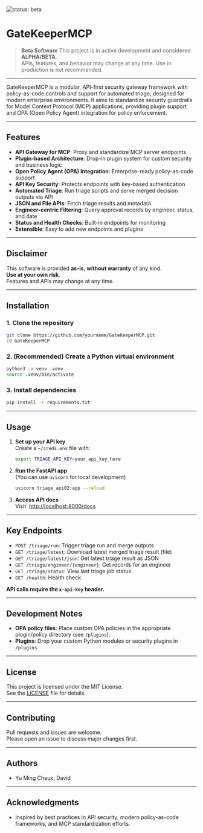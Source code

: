 ![status: beta](https://img.shields.io/badge/status-beta-orange)

# GateKeeperMCP

> **Beta Software**
> This project is in active development and considered **ALPHA/BETA**.  
> APIs, features, and behavior may change at any time. Use in production is not recommended.

---

GateKeeperMCP is a modular, API-first security gateway framework with policy-as-code controls and support for automated triage, designed for modern enterprise environments. It aims to standardize security guardrails for Model Context Protocol (MCP) applications, providing plugin support and OPA (Open Policy Agent) integration for policy enforcement.

---

## Features

- **API Gateway for MCP**: Proxy and standardize MCP server endpoints
- **Plugin-based Architecture**: Drop-in plugin system for custom security and business logic
- **Open Policy Agent (OPA) Integration**: Enterprise-ready policy-as-code support
- **API Key Security**: Protects endpoints with key-based authentication
- **Automated Triage**: Run triage scripts and serve merged decision outputs via API
- **JSON and File APIs**: Fetch triage results and metadata
- **Engineer-centric Filtering**: Query approval records by engineer, status, and date
- **Status and Health Checks**: Built-in endpoints for monitoring
- **Extensible**: Easy to add new endpoints and plugins

---

## Disclaimer

This software is provided **as-is**, **without warranty** of any kind.  
**Use at your own risk**.  
Features and APIs may change at any time.

---

## Installation

### 1. Clone the repository

```bash
git clone https://github.com/yourname/GateKeeperMCP.git
cd GateKeeperMCP
```

### 2. (Recommended) Create a Python virtual environment

```bash
python3 -m venv .venv
source .venv/bin/activate
```

### 3. Install dependencies

```bash
pip install -r requirements.txt
```

---

## Usage

1. **Set up your API key**  
   Create a `~/creds.env` file with:

   ```bash
   export TRIAGE_API_KEY=your_api_key_here
   ```

2. **Run the FastAPI app**  
   (You can use `uvicorn` for local development)

   ```bash
   uvicorn triage_api02:app --reload
   ```

3. **Access API docs**  
   Visit: [http://localhost:8000/docs](http://localhost:8000/docs)

---

## Key Endpoints

- `POST /triage/run`: Trigger triage run and merge outputs
- `GET /triage/latest`: Download latest merged triage result (file)
- `GET /triage/latest/json`: Get latest triage result as JSON
- `GET /triage/engineer/{engineer}`: Get records for an engineer
- `GET /triage/status`: View last triage job status
- `GET /health`: Health check

**API calls require the `x-api-key` header.**

---

## Development Notes

- **OPA policy files**: Place custom OPA policies in the appropriate plugin/policy directory (see `/plugins`).
- **Plugins**: Drop your custom Python modules or security plugins in `/plugins`.

---

## License

This project is licensed under the MIT License.  
See the [LICENSE](LICENSE) file for details.

---

## Contributing

Pull requests and issues are welcome.  
Please open an issue to discuss major changes first.

---

## Authors

- Yu Ming Cheuk, David

---

## Acknowledgments

- Inspired by best practices in API security, modern policy-as-code frameworks, and MCP standardization efforts.

